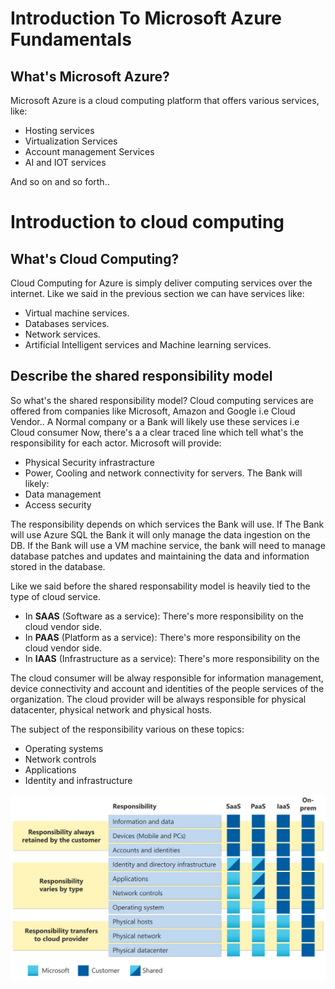 
# Introduction To Microsoft Azure Fundamentals

## What's Microsoft Azure?

Microsoft Azure is a cloud computing platform that offers various services, like:
- Hosting services
- Virtualization Services
- Account management Services
- AI and IOT services

And so on and so forth..

# Introduction to cloud computing

## What's Cloud Computing?

Cloud Computing for Azure is simply deliver computing services over the internet.
Like we said in the previous section we can have services like:

- Virtual machine services.
- Databases services.
- Network services.
- Artificial Intelligent services and Machine learning services.


## Describe the shared responsibility model

So what's the shared responsibility model?
Cloud computing services are offered from companies like Microsoft, Amazon and Google i.e Cloud Vendor..
A Normal company or a Bank will likely use these services i.e Cloud consumer
Now, there's a a clear traced line which tell what's the responsibility for each actor.
Microsoft will provide:
- Physical Security infrastracture
- Power, Cooling and network connectivity for servers.
The Bank will likely:
- Data management
- Access security

The responsibility depends on which services the Bank will use.
If The Bank will use Azure SQL the Bank it will only manage the data ingestion on the DB.
If the Bank will use a VM machine service, the bank will need to manage database patches and updates and maintaining the data and information stored in the database.

Like we said before the shared responsability model is heavily tied to the type of cloud service.
- In **SAAS** (Software as a service): There's more responsibility on the cloud vendor side.
- In **PAAS** (Platform as a service): There's more responsibility on the cloud vendor side.
- In **IAAS** (Infrastructure as a service): There's more responsibility on the 

The cloud consumer will be alway responsible for information management, device connectivity and account and identities of the people services of the organization.
The cloud provider will be always responsible for physical datacenter, physical network and physical hosts.

The subject of the responsibility various on these topics:
- Operating systems
- Network controls
- Applications
- Identity and infrastructure

![Shared Responsibility Model](../../assets/images/shared-responsibility-b3829bfe.svg)